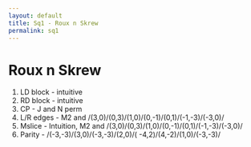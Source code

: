 ```yaml
---
layout: default
title: Sq1 - Roux n Skrew
permalink: sq1
---
```

# Roux n Skrew

1. LD block - intuitive
2. RD block - intuitive
3. CP - J and N perm
4. L/R edges - M2 and /(3,0)/(0,3)/(1,0)/(0,-1)/(0,1)/(-1,-3)/(-3,0)/
5. Mslice - Intuition, M2 and /(3,0)/(0,3)/(1,0)/(0,-1)/(0,1)/(-1,-3)/(-3,0)/
6. Parity - /(-3,-3)/(3,0)/(-3,-3)/(2,0)/( -4,2)/(4,-2)/(1,0)/(-3,-3)/
